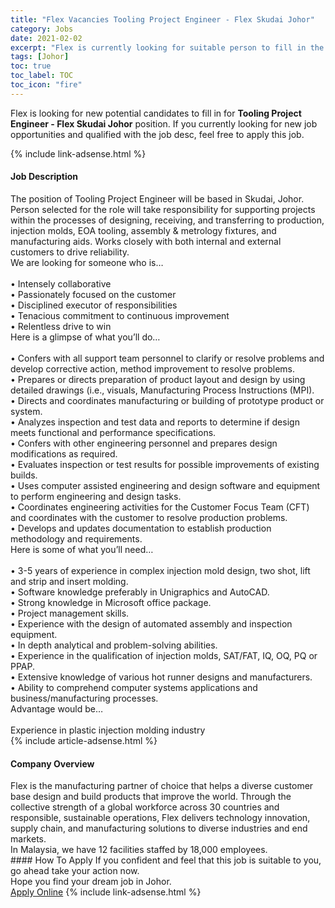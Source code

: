 ```yaml
---
title: "Flex Vacancies Tooling Project Engineer - Flex Skudai Johor" 
category: Jobs 
date: 2021-02-02 
excerpt: "Flex is currently looking for suitable person to fill in the Tooling Project Engineer - Flex Skudai Johor which positioned at Johor" 
tags: [Johor] 
toc: true 
toc_label: TOC 
toc_icon: "fire" 
--- 
```


<p>Flex is looking for new potential candidates to fill in for <b>Tooling Project Engineer - Flex Skudai Johor</b> position. If you currently looking for new job opportunities and qualified with the job desc, feel free to apply this job.
</p>{% include link-adsense.html %} 
<div><div><h4>Job Description</h4></div><div><div><span><div><div>The position of Tooling Project Engineer will be based in Skudai, Johor. Person selected for the role will take responsibility for supporting projects within the processes of designing, receiving, and transferring to production, injection molds, EOA tooling, assembly &amp; metrology fixtures, and manufacturing aids. Works closely with both internal and external customers to drive reliability.<div>We are looking for someone who is&#8230;</div><div><br>&#8226; Intensely collaborative<br>&#8226; Passionately focused on the customer<br>&#8226; Disciplined executor of responsibilities<br>&#8226; Tenacious commitment to continuous improvement<br>&#8226; Relentless drive to win</div><div>Here is a glimpse of what you&#8217;ll do&#8230;</div><div><br>&#8226; Confers with all support team personnel to clarify or resolve problems and develop corrective action, method improvement to resolve problems.<br>&#8226; Prepares or directs preparation of product layout and design by using detailed drawings (i.e., visuals, Manufacturing Process Instructions (MPI).<br>&#8226; Directs and coordinates manufacturing or building of prototype product or system.<br>&#8226; Analyzes inspection and test data and reports to determine if design meets functional and performance specifications.<br>&#8226; Confers with other engineering personnel and prepares design modifications as required.<br>&#8226; Evaluates inspection or test results for possible improvements of existing builds.<br>&#8226; Uses computer assisted engineering and design software and equipment to perform engineering and design tasks.<br>&#8226; Coordinates engineering activities for the Customer Focus Team (CFT) and coordinates with the customer to resolve production problems.<br>&#8226; Develops and updates documentation to establish production methodology and requirements.</div><div>Here is some of what you&#8217;ll need&#8230;</div><div><br>&#8226; 3-5 years of experience in complex injection mold design, two shot, lift and strip and insert molding.<br>&#8226; Software knowledge preferably in Unigraphics and AutoCAD.<br>&#8226; Strong knowledge in Microsoft office package.<br>&#8226; Project management skills.<br>&#8226; Experience with the design of automated assembly and inspection equipment.<br>&#8226; In depth analytical and problem-solving abilities.<br>&#8226; Experience in the qualification of injection molds, SAT/FAT, IQ, OQ, PQ or PPAP.<br>&#8226; Extensive knowledge of various hot runner designs and manufacturers.<br>&#8226; Ability to comprehend computer systems applications and business/manufacturing processes.</div><div>Advantage would be&#8230;</div><div><br>Experience in plastic injection molding industry</div></div></div></span></div></div></div> 
{% include article-adsense.html %} 
<div><div><h4>Company Overview</h4></div><div><div><span><div><div>
	Flex is the manufacturing partner of choice that helps a diverse customer base design and build products that improve the world. Through the collective strength of a global workforce across 30 countries and responsible, sustainable operations, Flex delivers technology innovation, supply chain, and manufacturing solutions to diverse industries and end markets.
	<div>
		In Malaysia, we have 12 facilities staffed by 18,000 employees.</div>
</div></div></span></div></div></div> 
#### How To Apply 
If you confident and feel that this job is suitable to you, go ahead take your action now. <br/> 
Hope you find your dream job in Johor. <br/> 
<a href="https://www.jobstreet.com.my/en/job/tooling-project-engineer-flex-skudai-johor-4474930?jobId=jobstreet-my-job-4474930&sectionRank=22&token=0~b6987222-f6c2-4010-8d5c-860f3e28feaa&fr=SRP%20View%20In%20New%20Ta" class="btn btn--info" target="_blank" rel="nofollow noopenner">Apply Online</a> 
{% include link-adsense.html %} 